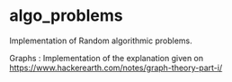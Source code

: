 algo_problems
=============

Implementation of Random algorithmic problems.

Graphs : Implementation of the explanation given on https://www.hackerearth.com/notes/graph-theory-part-i/



